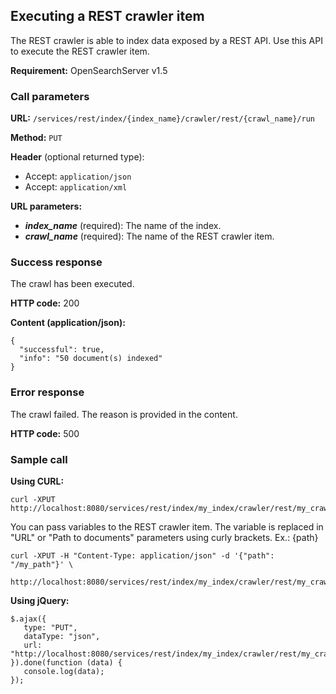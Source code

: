 ## Executing a REST crawler item

The REST crawler is able to index data exposed by a REST API.
Use this API to execute the REST crawler item.

**Requirement:** OpenSearchServer v1.5

### Call parameters

**URL:** ```/services/rest/index/{index_name}/crawler/rest/{crawl_name}/run```

**Method:** ```PUT```

**Header** (optional returned type):
- Accept: ```application/json```
- Accept: ```application/xml```

**URL parameters:**
- _**index_name**_ (required): The name of the index.
- _**crawl_name**_ (required): The name of the REST crawler item.

### Success response
The crawl has been executed.

**HTTP code:**
200

**Content (application/json):**

    {
      "successful": true,
      "info": "50 document(s) indexed"
    }
    

### Error response

The crawl failed. The reason is provided in the content.

**HTTP code:**
500

### Sample call

**Using CURL:**

    curl -XPUT http://localhost:8080/services/rest/index/my_index/crawler/rest/my_crawl/run
    

You can pass variables to the REST crawler item.
The variable is replaced in "URL" or "Path to documents" parameters using curly brackets.
Ex.: {path}

    curl -XPUT -H "Content-Type: application/json" -d '{"path": "/my_path"}' \
        http://localhost:8080/services/rest/index/my_index/crawler/rest/my_crawl/run
    
**Using jQuery:**
    
    $.ajax({ 
       type: "PUT",
       dataType: "json",
       url: "http://localhost:8080/services/rest/index/my_index/crawler/rest/my_crawl/run"
    }).done(function (data) {
       console.log(data);
    });
    